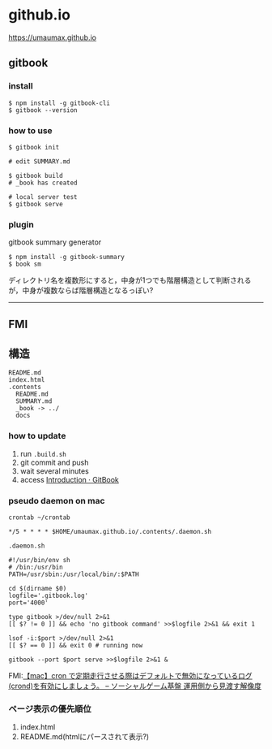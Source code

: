 # github.io

[https://umaumax\.github\.io]( https://umaumax.github.io/ )

## gitbook
### install
```
$ npm install -g gitbook-cli
$ gitbook --version
```

### how to use
```
$ gitbook init

# edit SUMMARY.md

$ gitbook build
# _book has created

# local server test
$ gitbook serve
```

### plugin
gitbook summary generator
```
$ npm install -g gitbook-summary
$ book sm
```
ディレクトリ名を複数形にすると，中身が1つでも階層構造として判断されるが，中身が複数ならば階層構造となるっぽい?

----

## FMI

## 構造
```
README.md
index.html
.contents
  README.md
  SUMMARY.md
  _book -> ../
  docs
```

### how to update
1. run `.build.sh`
1. git commit and push
1. wait several minutes
1. access [Introduction · GitBook]( https://umaumax.github.io/ )

### pseudo daemon on mac
`crontab ~/crontab`
```
*/5 * * * * $HOME/umaumax.github.io/.contents/.daemon.sh
```
`.daemon.sh`
```
#!/usr/bin/env sh
# /bin:/usr/bin
PATH=/usr/sbin:/usr/local/bin/:$PATH

cd $(dirname $0)
logfile='.gitbook.log'
port='4000'

type gitbook >/dev/null 2>&1
[[ $? != 0 ]] && echo 'no gitbook command' >>$logfile 2>&1 && exit 1

lsof -i:$port >/dev/null 2>&1
[[ $? == 0 ]] && exit 0 # running now

gitbook --port $port serve >>$logfile 2>&1 &
```
FMI:[【mac】cron で定期走行させる際はデフォルトで無効になっているログ\(crond\)を有効にしましょう。 – ソーシャルゲーム基盤 運用側から見渡す解像度]( http://www.hachim.jp/mac/mac-cron-log.html )

### ページ表示の優先順位
1. index.html
2. README.md(htmlにパースされて表示?)

